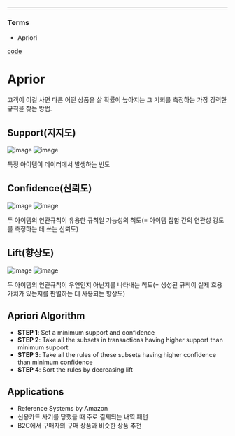 ****
### Terms
- Apriori

[code](https://github.com/EricChoii/ai-boot-camp/blob/main/ai/unsupervised-learning/association-rule/codes/apriori.ipynb)

# Aprior
고객이 이걸 사면 다른 어떤 상품을 살 확률이 높아지는 그 기회를 측정하는 가장 강력한 규칙을 찾는 방법.

## Support(지지도)
![image](https://user-images.githubusercontent.com/39285147/178700555-cea5698d-3ba6-412f-b0ce-0140de9b3046.png)
![image](https://user-images.githubusercontent.com/39285147/178702321-d8f60dfc-e81a-4bc7-b3bf-ae864e404b28.png)

특정 아이템이 데이터에서 발생하는 빈도

## Confidence(신뢰도)
![image](https://user-images.githubusercontent.com/39285147/178700676-9e95ec4f-6526-486e-8d84-8b6d3b8d240f.png)
![image](https://user-images.githubusercontent.com/39285147/178702266-dd738680-86ae-4edb-a075-a4f0a38bb695.png)

두 아이템의 연관규칙이 유용한 규칙일 가능성의 척도(= 아이템 집합 간의 연관성 강도를 측정하는 데 쓰는 신뢰도)
  
## Lift(향상도)
![image](https://user-images.githubusercontent.com/39285147/178700818-870a09b8-cac6-4d21-8bb9-5c2bf814cf9b.png)
![image](https://user-images.githubusercontent.com/39285147/178702300-dcb813fa-cbe2-450a-b276-b4b1bab6b03e.png)

두 아이템의 연관규칙이 우연인지 아닌지를 나타내는 척도(= 생성된 규칙이 실제 효용가치가 있는지를 판별하는 데 사용되는 향상도)

## Apriori Algorithm
- **STEP 1**: Set a minimum support and confidence
- **STEP 2**: Take all the subsets in transactions having higher support than minimum support
- **STEP 3**: Take all the rules of these subsets having higher confidence than minimum confidence
- **STEP 4**: Sort the rules by decreasing lift

## Applications
- Reference Systems by Amazon
- 신용카드 사기를 당했을 때 주로 결제되는 내역 패턴
- B2C에서 구매자의 구매 상품과 비슷한 상품 추천
